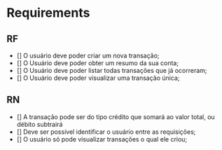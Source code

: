# Requirements

## RF

- [] O usuário deve poder criar um nova transação;
- [] O Usuário deve poder obter um resumo da sua conta;
- [] O Usuário deve poder listar todas transações que já ocorreram;
- [] O Usuário deve poder visualizar uma transação única;

## RN

- [] A transação pode ser do tipo crédito que somará ao valor total, ou débito subtrairá
- [] Deve ser possível identificar o usuário entre as requisições;
- [] O usuário só pode visualizar transações o qual ele criou;
